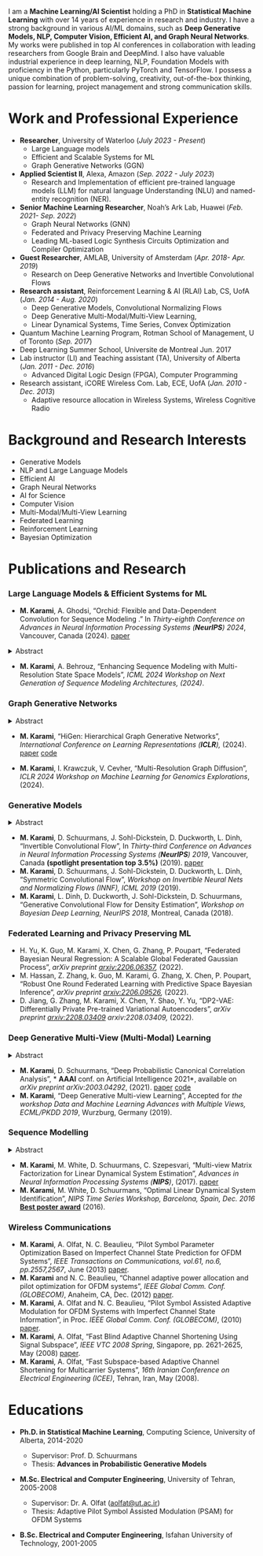 I am a **Machine Learning/AI Scientist** holding a PhD in **Statistical Machine Learning** with over 14 years of
experience in research and industry. I have a strong background in various AI/ML domains, such as **Deep
Generative Models, NLP, Computer Vision, Efficient AI, and Graph Neural Networks**. My works were published in top
AI conferences in collaboration with leading researchers from Google Brain and DeepMind. I also have valuable
industrial experience in deep learning, NLP, Foundation Models with proficiency in the Python, particularly
PyTorch and TensorFlow. I possess a unique combination of problem-solving, creativity, out-of-the-box
thinking, passion for learning, project management and strong communication skills.

# Work and Professional Experience
- **Researcher**, University of Waterloo (_July 2023 - Present_)
  - Large Language models
  - Efficient and Scalable Systems for ML
  - Graph Generative Networks (GGN)
- **Applied Scientist II**, Alexa, Amazon (_Sep. 2022 - July 2023_)
  - Research and Implementation of efficient pre-trained language models (LLM) for natural language Understanding
(NLU) and named-entity recognition (NER).
- **Senior Machine Learning Researcher**, Noah’s Ark Lab, Huawei (_Feb. 2021- Sep. 2022_)
  - Graph Neural Networks (GNN)
  - Federated and Privacy Preserving Machine Learning
  - Leading ML-based Logic Synthesis Circuits Optimization and Compiler Optimization
- **Guest Researcher**, AMLAB, University of Amsterdam (_Apr. 2018- Apr. 2019_)
  - Research on Deep Generative Networks and Invertible Convolutional Flows
- **Research assistant**, Reinforcement Learning & AI (RLAI) Lab, CS, UofA (_Jan. 2014 - Aug. 2020_)
  - Deep Generative Models, Convolutional Normalizing Flows
  - Deep Generative Multi-Modal/Multi-View Learning,
  - Linear Dynamical Systems, Time Series, Convex Optimization
- Quantum Machine Learning Program, Rotman School of Management, U of Toronto (_Sep. 2017_)
- Deep Learning Summer School, Universite de Montreal Jun. 2017
- Lab instructor (LI) and Teaching assistant (TA), University of Alberta (_Jan. 2011 - Dec. 2016_)
  - Advanced Digital Logic Design (FPGA), Computer Programming
- Research assistant, iCORE Wireless Com. Lab, ECE, UofA (_Jan. 2010 - Dec. 2013_)
  - Adaptive resource allocation in Wireless Systems, Wireless Cognitive Radio

# Background and Research Interests

- Generative Models
- NLP and Large Language Models
- Efficient AI
- Graph Neural Networks
- AI for Science
- Computer Vision
- Multi-Modal/Multi-View Learning 
- Federated Learning
- Reinforcement Learning
- Bayesian Optimization

<!-- | Generative Models    | NLP and Sequence Modeling |
| -------- | ------- |
| Graph Neural Networks | Representation Learning  |
| Probabilistic Deep Learning | Federated Learning |
| Computer Vision | Reinforcement Learning|
| Multi-Modal/Multi-View Learning | Bayesian Optimization| -->

# Publications and Research

### Large Language Models & Efficient Systems for ML

- **M. Karami**, A. Ghodsi, “Orchid: Flexible and Data-Dependent Convolution for Sequence Modeling
.” In *Thirty-eighth Conference on Advances in Neural Information Processing Systems (**NeurIPS**) 2024*, Vancouver, Canada (2024).
[paper](https://arxiv.org/abs/2402.18508) 
<!-- [arxiv:2402.18508](https://arxiv.org/abs/2402.18508) _ICLR 2024
Workshop on Mathematical and Empirical Understanding of Foundation Models_, (2024). --> 
<details>
<summary> Abstract </summary>
 In the rapidly evolving landscape of deep learning, the quest for models that
balance expressivity with computational efficiency has never been more
critical. This paper introduces Orchid, a novel architecture that reimagines
sequence modeling by incorporating a new data-dependent convolution mechanism.
Orchid is designed to address the inherent limitations of traditional attention
mechanisms, particularly their quadratic complexity, without compromising the
ability to capture long-range dependencies and in-context learning. At the core
of Orchid lies the data-dependent convolution layer, which dynamically adjusts
its kernel conditioned on input data using a dedicated conditioning neural
network. We design two simple conditioning networks that maintain shift
equivariance in the adaptive convolution operation. The dynamic nature of
data-dependent convolution kernel, coupled with gating operations, grants
Orchid high expressivity while maintaining efficiency and quasilinear
scalability for long sequences. We rigorously evaluate Orchid across multiple
domains, including language modeling and image classification, to showcase its
performance and generality. Our experiments demonstrate that Orchid
architecture not only outperforms traditional attention-based architectures
such as BERT and Vision Transformers with smaller model sizes, but also extends
the feasible sequence length beyond the limitations of the dense attention
layers. This achievement represents a significant step towards more efficient
and scalable deep learning models for sequence modeling.
</details>

- **M. Karami**, A. Behrouz, “Enhancing Sequence Modeling with Multi-Resolution State Space Models”, _ICML 2024
Workshop on Next Generation of Sequence Modeling Architectures, (2024)_.

### Graph Generative Networks
<details>
<summary> Abstract </summary>
  Most real-world graphs exhibit a hierarchical structure, which is often overlooked by existing graph generation methods. To address this limitation, we propose a novel graph generative network that captures the hierarchical nature of graphs and successively generates the graph sub-structures in a coarse-to-fine fashion. At each level of hierarchy, this model generates communities in parallel, followed by the prediction of cross-edges between communities using separate neural networks. This modular approach enables scalable graph generation for large and complex graphs. 

  
  Moreover, we model the output distribution of edges in the hierarchical graph with a multinomial distribution and derive a recursive factorization for this distribution. This enables us to generate community graphs with integer-valued edge weights in an autoregressive manner. Empirical studies demonstrate the effectiveness and scalability of our proposed generative model, achieving state-of-the-art performance in terms of graph quality across various benchmark datasets.

<!--  Most real-world graphs exhibit a hierarchical structure, which is often overlooked
by existing graph generation methods. To address this limitation, we propose a
novel graph generative network that captures the hierarchical nature of graphs
and successively generates the graph sub-structures in a coarse-to-fine fashion. At
each level of hierarchy, this model generates communities in parallel, followed by
the prediction of cross-edges between communities using a separate model. This
modular approach results in a highly scalable graph generative network. 
  
  Moreover, we model the output distribution of edges in the hierarchical graph with
a multinomial distribution and derive a recursive factorization for this distribution,
enabling us to generate sub-graphs with integer-valued edge weights in an
autoregressive approach. Empirical studies demonstrate that the proposed generative
model can effectively capture both local and global properties of graphs
and achieves state-of-the-art performance in terms of graph quality on various
benchmarks. -->

</details>

- **M. Karami**, “HiGen: Hierarchical Graph Generative Networks”, *International
Conference on Learning Representations (**ICLR**),* (2024).
[paper](https://arxiv.org/abs/2305.19337) [code](https://github.com/Karami-m/HiGen_main)
<!--  - **M. Karami**, J. Luo, “On Hierarchical Multi-Resolution Graph Generative Models ”, *arXiv preprint arxiv:2303.03293,
Machine Learning for Drug Discovery (MLDD) Workshop ICLR 2023* (2023). -->

- **M. Karami**, I. Krawczuk, V. Cevher, “Multi-Resolution Graph Diffusion”, _ICLR 2024 Workshop on Machine
Learning for Genomics Explorations_, (2024).

### Generative Models
<details>
<summary> Abstract </summary>
  Normalizing flows construct a complex probability density by transforming a simple base density, such as a standard normal distribution, via a chain of smooth, invertible mappings (bijections). Flow-based generative networks can be used to construct high quality generative probabilistic models, but training and sample generation require repeated evaluation of Jacobian determinants and function inverses. In this work, we investigated a set of novel normalizing flows based on circular and symmetric convolutions. It was shown that these transforms admit efficient Jacobian determinant computation and inverse mapping (deconvolution) in 𝒪(𝑁 log𝑁) time. Based on these invertible convolution filters, a nonlinear data-adaptive convolution transformation was proposed where expressiveness is increased by allowing a layer’s kernel to adapt to the layers input.

Another outcome of this work was an analytic approach to designing and also better understanding the role of nonlinear gates through the lens of their contribution to latent variables’ distributions. We have shown that specific regularizers, such as sparsity, can be induced on intermediate activations by designing customized pointwise nonlinear gates.
</details>

- **M. Karami**, D. Schuurmans, J. Sohl-Dickstein, D. Duckworth, L. Dinh, “Invertible Convolutional Flow”, In *Thirty-third Conference on Advances in Neural Information Processing Systems (**NeurIPS**) 2019*, Vancouver, Canada **(spotlight presentation top 3.5%)** (2019).
[paper](https://papers.nips.cc/paper/2019/hash/b1f62fa99de9f27a048344d55c5ef7a6-Abstract.html)
- **M. Karami**, D. Schuurmans, J. Sohl-Dickstein, D. Duckworth, L. Dinh, “Symmetric Convolutional Flow”,
*Workshop on Invertible Neural Nets and Normalizing Flows (INNF), ICML 2019* (2019).
- **M. Karami**, L. Dinh, D. Duckworth, J. Sohl-Dickstein, D. Schuurmans, “Generative Convolutional Flow for
Density Estimation”, *Workshop on Bayesian Deep Learning, NeurIPS 2018*, Montreal, Canada (2018).

### Federated Learning and Privacy Preserving ML
- H. Yu, K. Guo, M. Karami, X. Chen, G. Zhang, P. Poupart, “Federated Bayesian Neural Regression: A
Scalable Global Federated Gaussian Process”, *arXiv preprint [arxiv:2206.06357](https://arxiv.org/abs/2206.06357),* (2022).
- M. Hassan, Z. Zhang, k. Guo, M. Karami, G. Zhang, X. Chen, P. Poupart, “Robust One Round Federated
Learning with Predictive Space Bayesian Inference”, *arXiv preprint [arxiv:2206.09526](https://arxiv.org/abs/2206.09526),* (2022).
- D. Jiang, G. Zhang, M. Karami, X. Chen, Y. Shao, Y. Yu, “DP2-VAE: Differentially Private Pre-trained
Variational Autoencoders”, *arXiv preprint [arxiv:2208.03409](https://arxiv.org/abs/2208.03409) arxiv:2208.03409,* (2022).

### Deep Generative Multi-View (Multi-Modal) Learning
<details>
<summary> Abstract </summary>
  We proposed an interpretable deep generative framework for multi-view learning based on a probabilistic formulation of canonical correlation analysis (CCA). The model combines a linear multi-view layer in the latent space with deep generative networks as observation models. The proposed model decomposes the variability between views into a shared latent representation that describes the common underlying sources of variation and a set of view-specific components. We designed an efficient learning algorithm using a variational inference procedure incorporating the solution of probabilistic CCA. This also offered a flexible data fusion method in the latent space. Importantly, the proposed model can be generalized to an arbitrary number of views. An empirical analysis confirms that the proposed deep multi-view model can discover subtle relationships between multiple views and recover rich representations.
</details>

- **M. Karami**, D. Schuurmans, “Deep Probabilistic Canonical Correlation Analysis”, * **AAAI**
conf. on Artificial Intelligence 2021*, available on *arXiv preprint arXiv:2003.04292*, (2021).
[paper](https://papers.nips.cc/paper/2017/hash/c2964caac096f26db222cb325aa267cb-Abstract.html)
[code](https://github.com/Karami-m/Deep-Probabilistic-Multi-View)
- **M. Karami**, “Deep Generative Multi-view Learning”, Accepted for *the workshop Data and Machine Learning
Advances with Multiple Views, ECML/PKDD 2019*, Wurzburg, Germany (2019).

### Sequence Modelling
<details>
<summary> Abstract </summary>
  Maximum likelihood is typically considered to be hard in this setting since latent states and transition parameters must be inferred jointly. Given that expectation-maximization does not scale and is prone to local minima, moment-matching approaches from the subspace identification literature have become standard, despite known statistical efficiency issues. In this work, we instead reconsidered likelihood maximization of LDS with generalized-linear observation models. Key to the approach was a reformulation of the LDS model as a two-view convex optimization problem that allowed us to approximate the estimation task as a form of matrix factorization, and hence apply recent global optimization techniques. Furthermore, a novel proximal mapping update was analytically derived for this two-view reformulation that significantly simplified the optimization procedure. The resulting algorithm was simple to use and flexible enough to incorporate different losses and regularizers while empirical studies demonstrated that this estimation strategy outperforms widely-used identification algorithms such as subspace identification methods, both in terms of accuracy and runtime.
</details>

- **M. Karami**, M. White, D. Schuurmans, C. Szepesvari, “Multi-view Matrix Factorization for Linear Dynamical
System Estimation”, *Advances in Neural Information Processing Systems (**NIPS**)*, (2017).
[paper](https://papers.nips.cc/paper/2017/hash/c2964caac096f26db222cb325aa267cb-Abstract.html)
- **M. Karami**, M. White, D. Schuurmans, “Optimal Linear Dynamical System Identification”, *NIPS Time
Series Workshop, Barcelona, Spain, Dec. 2016* **[Best poster award](https://sites.google.com/site/nipsts2016/)** (2016).

### Wireless Communications
- **M. Karami**, A. Olfat, N. C. Beaulieu, “Pilot Symbol Parameter Optimization Based on Imperfect Channel
State Prediction for OFDM Systems”, *IEEE Transactions on Communications, vol.61, no.6, pp.2557,2567*,
June (2013) [paper](https://ieeexplore.ieee.org/document/6487357).
- **M. Karami** and N. C. Beaulieu, “Channel adaptive power allocation and pilot optimization for OFDM
systems”, *IEEE Global Comm. Conf. (GLOBECOM)*, Anaheim, CA, Dec. (2012) [paper](https://ieeexplore.ieee.org/document/6503894).
- **M. Karami**, A. Olfat and N. C. Beaulieu, “Pilot Symbol Assisted Adaptive Modulation for OFDM Systems
with Imperfect Channel State Information”, in Proc. *IEEE Global Comm. Conf. (GLOBECOM)*, (2010) [paper](https://ieeexplore.ieee.org/document/5683722).
- **M. Karami**, A. Olfat, “Fast Blind Adaptive Channel Shortening Using Signal Subspace”, *IEEE VTC 2008
Spring*, Singapore, pp. 2621-2625, May (2008) [paper](https://ieeexplore.ieee.org/document/4526131).
- **M. Karami**, A. Olfat, “Fast Subspace-based Adaptive Channel Shortening for Multicarrier Systems”, *16th
Iranian Conference on Electrical Engineering (ICEE)*, Tehran, Iran, May (2008).

# Educations
- **Ph.D. in Statistical Machine Learning**, Computing Science, University of Alberta, 2014-2020
  - Supervisor: Prof. D. Schuurmans
  - Thesis: **Advances in Probabilistic Generative Models**

- **M.Sc. Electrical and Computer Engineering**, University of Tehran, 2005-2008
  - Supervisor: Dr. A. Olfat (aolfat@ut.ac.ir)
  - Thesis: Adaptive Pilot Symbol Assisted Modulation (PSAM) for OFDM Systems

- **B.Sc. Electrical and Computer Engineering**, Isfahan University of Technology, 2001-2005
